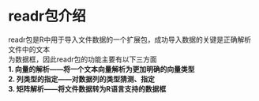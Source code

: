 # readr包介绍
readr包是R中用于导入文件数据的一个扩展包，成功导入数据的关键是正确解析文件中的文本  
为数据框，因此readr包的功能主要有以下三方面  
**1.  向量的解析——将一个文本向量解析为更加明确的向量类型**  
**2.  列类型的指定——对数据列的类型猜测、指定**  
**3.  矩阵解析——将文件数据转为R语言支持的数据框**    
